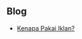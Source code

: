 <!-- blog start -->
## Blog

- [Kenapa Pakai Iklan?](https://github.zenia.my.id/tulisan/iklan)

<!-- blog end -->
